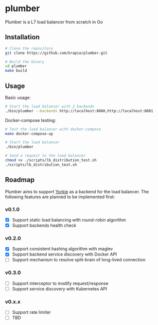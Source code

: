 # plumber

Plumber is a L7 load balancer from scratch in Go

## Installation

```bash
# Clone the repository
git clone https://github.com/krapie/plumber.git

# Build the binary
cd plumber
make build
```

## Usage

Basic usage:

```bash
# Start the load balancer with 2 backends
./bin/plumber --backends http://localhost:8080,http://localhost:8081
```

Docker-compose testing:

```bash
# Test the load balancer with docker-compose
make docker-compose-up

# Start the load balancer
./bin/plumber

# Send a request to the load balancer
chmod +x ./scripts/lb_distribution_test.sh
./scripts/lb_distribution_test.sh
```

## Roadmap

Plumber aims to support [Yorkie](https://github.com/yorkie-team/yorkie) as a backend for the load balancer.
The following features are planned to be implemented first:

### v0.1.0

- [x] Support static load balancing with round-robin algorithm
- [x] Support backends health check 

### v0.2.0

- [x] Support consistent hashing algorithm with maglev
- [x] Support backend service discovery with Docker API
- [ ] Support mechanism to resolve split-brain of long-lived connection

### v0.3.0

- [ ] Support interceptor to modify request/response
- [ ] Support service discovery with Kubernetes API

### v0.x.x

- [ ] Support rate limiter
- [ ] TBD
